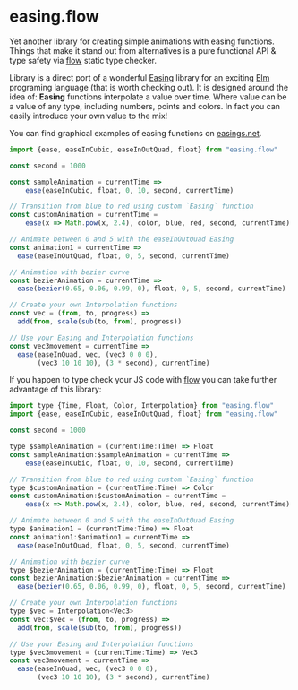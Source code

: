 # easing.flow

Yet another library for creating simple animations with easing functions. Things that make it stand out from alternatives is a pure functional API & type safety via [flow][] static type checker.


Library is a direct port of a wonderful [Easing][Easing.elm] library for an exciting [Elm][] programing language (that is worth checking out). It is designed around the idea of: **Easing** functions interpolate a value over time. Where value can be a value of any type, including numbers, points and colors. In fact you can easily introduce your own value to the mix!

You can find graphical examples of easing functions on [easings.net][].


```js
import {ease, easeInCubic, easeInOutQuad, float} from "easing.flow"

const second = 1000

const sampleAnimation = currentTime =>
    ease(easeInCubic, float, 0, 10, second, currentTime)

// Transition from blue to red using custom `Easing` function
const customAnimation = currentTime =
    ease(x => Math.pow(x, 2.4), color, blue, red, second, currentTime)

// Animate between 0 and 5 with the easeInOutQuad Easing
const animation1 = currentTime =>
  ease(easeInOutQuad, float, 0, 5, second, currentTime)

// Animation with bezier curve
const bezierAnimation = currentTime =>
  ease(bezier(0.65, 0.06, 0.99, 0), float, 0, 5, second, currentTime)

// Create your own Interpolation functions
const vec = (from, to, progress) =>
  add(from, scale(sub(to, from), progress))

// Use your Easing and Interpolation functions
const vec3movement = currentTime =>
  ease(easeInQuad, vec, (vec3 0 0 0),
       (vec3 10 10 10), (3 * second), currentTime)
```

If you happen to type check your JS code with [flow][] you can take further advantage of this library:

```js
import type {Time, Float, Color, Interpolation} from "easing.flow"
import {ease, easeInCubic, easeInOutQuad, float} from "easing.flow"

const second = 1000

type $sampleAnimation = (currentTime:Time) => Float
const sampleAnimation:$sampleAnimation = currentTime =>
    ease(easeInCubic, float, 0, 10, second, currentTime)

// Transition from blue to red using custom `Easing` function
type $customAnimation = (currentTime:Time) => Color
const customAnimation:$customAnimation = currentTime =
    ease(x => Math.pow(x, 2.4), color, blue, red, second, currentTime)

// Animate between 0 and 5 with the easeInOutQuad Easing
type $animation1 = (currentTime:Time) => Float
const animation1:$animation1 = currentTime =>
  ease(easeInOutQuad, float, 0, 5, second, currentTime)

// Animation with bezier curve
type $bezierAnimation = (currentTime:Time) => Float
const bezierAnimation:$bezierAnimation = currentTime =>
  ease(bezier(0.65, 0.06, 0.99, 0), float, 0, 5, second, currentTime)

// Create your own Interpolation functions
type $vec = Interpolation<Vec3>
const vec:$vec = (from, to, progress) =>
  add(from, scale(sub(to, from), progress))

// Use your Easing and Interpolation functions
type $vec3movement = (currentTime:Time) => Vec3
const vec3movement = currentTime =>
  ease(easeInQuad, vec, (vec3 0 0 0),
       (vec3 10 10 10), (3 * second), currentTime)
```

[Elm]:http://elm-lang.org
[flow]:http://flowtype.org
[Easing.elm]:http://package.elm-lang.org/packages/Dandandan/Easing/2.0.0
[easings.net]:http://easings.net
